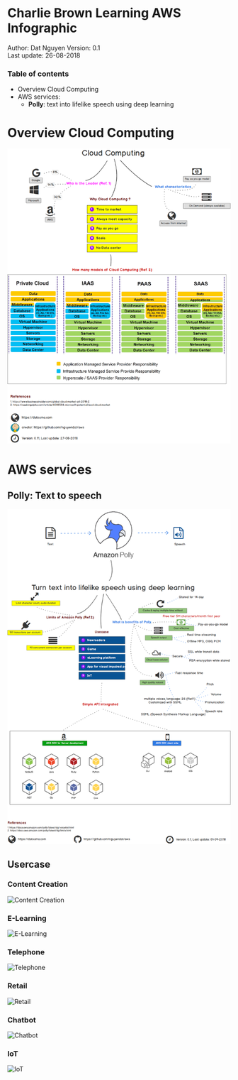 # Charlie Brown Learning AWS Infographic  
Author: Dat Nguyen
Version: 0.1  
Last update: 26-08-2018  

### Table of contents
 * Overview Cloud Computing
 * AWS services:
     - **Polly**: text into lifelike speech using deep learning

# Overview Cloud Computing
![1. Overview Cloud Computing](./books/1.overview_cloud_computing.png)
  
  
  
  
# AWS services
## Polly: Text to speech
![2. Polly text to speech](./books/AWS_Services_Polly.png)

## Usercase

### Content Creation
![Content Creation](https://datsama.com/assets/images/posts/2018/polly-usercase/1.PollyCreation.png)
  
### E-Learning
![E-Learning](https://datsama.com/assets/images/posts/2018/polly-usercase/2.PollyElearning.png)
  
### Telephone
![Telephone](https://datsama.com/assets/images/posts/2018/polly-usercase/3.PollyTelephony.png)
  
### Retail
![Retail](https://datsama.com/assets/images/posts/2018/polly-usercase/4.PollyRetail.jpg)
  
### Chatbot
![Chatbot](https://datsama.com/assets/images/posts/2018/polly-usercase/5.PollyApplicationChatBot.png)
  
### IoT
![IoT](https://datsama.com/assets/images/posts/2018/polly-usercase/6.PollyIoT.png)
